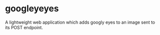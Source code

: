 # googleyeyes

A lightweight web application which adds googly eyes to an image sent to its POST endpoint.

